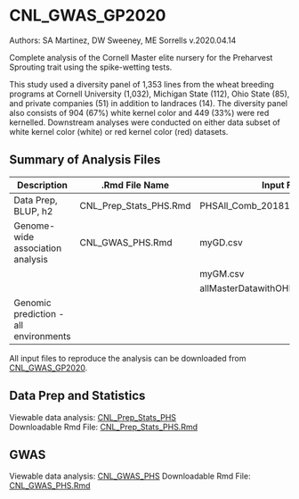 # CNL_GWAS_GP2020  
Authors: SA Martinez, DW Sweeney, ME Sorrells
v.2020.04.14

Complete analysis of the Cornell Master elite nursery for the Preharvest Sprouting trait using the spike-wetting tests.  

This study used a diversity panel of 1,353 lines from the wheat breeding programs at Cornell University (1,032), Michigan State (112), Ohio State (85), and private companies (51) in addition to landraces (14). The diversity panel also consists of 904 (67%) white kernel color and 449 (33%) were red kernelled. Downstream analyses were conducted on either data subset of white kernel color (white) or red kernel color (red) datasets.  

## Summary of Analysis Files

| Description          | .Rmd File Name          | Input Files Needed         |
| --------------------- | ---------------- | ------------------------- |
| Data Prep, BLUP, h2    | CNL_Prep_Stats_PHS.Rmd | PHSAll_Comb_20181222.csv |
| Genome-wide association analysis      | CNL_GWAS_PHS.Rmd | myGD.csv |
|        |   | myGM.csv |
|        |   | allMasterDatawithOHMI_June2017miss30.RData |
| Genomic prediction - all environments |            |         |

All input files to reproduce the analysis can be downloaded from [CNL_GWAS_GP2020](https://github.com/shantel-martinez/CNL_GWAS_GP2020/tree/master/Data%20Input).      

## Data Prep and Statistics  
Viewable data analysis: [CNL_Prep_Stats_PHS](https://github.com/shantel-martinez/CNL_GWAS_GP2020/blob/master/Data%20Analysis/CNL_Prep_Stats_PHS.md)   
Downloadable Rmd File: [CNL_Prep_Stats_PHS.Rmd](https://github.com/shantel-martinez/CNL_GWAS_GP2020/blob/master/Data%20Analysis/CNL_Prep_Stats_PHS.Rmd) 

## GWAS  
Viewable data analysis: [CNL_GWAS_PHS](https://github.com/shantel-martinez/CNL_GWAS_GP2020/blob/master/Data%20Analysis/CNL_GWAS_PHS.md) 
Downloadable Rmd File: [CNL_GWAS_PHS.Rmd](https://github.com/shantel-martinez/CNL_GWAS_GP2020/blob/master/Data%20Analysis/CNL_GWAS_PHS.Rmd)  

